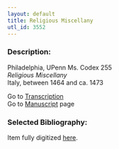 ```yaml
---
layout: default
title: Religious Miscellany
utl_id: 3552
---
```


###  Description:

Philadelphia, UPenn Ms. Codex 255<br>
_Religious Miscellany_<br>
Italy, between 1464 and ca. 1473

Go to [Transcription](https://centerfordigitalhumanities.github.io/Newberry-Italian-paleography/transcriptions/315)<br>
Go to [Manuscript](https://centerfordigitalhumanities.github.io/Newberry-Italian-paleography/www/record.html?id=315) page 

###  Selected Bibliography:

Item fully digitized [here](http://hdl.library.upenn.edu/1017/d/medren/9915808633503681).

